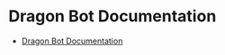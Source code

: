 # Dragon Bot Documentation

<!--toc:start-->
- [Dragon Bot Documentation](#dragon-bot-documentation)
<!--toc:end-->
